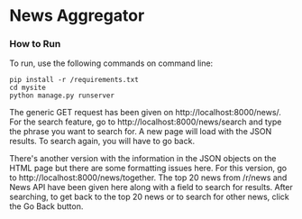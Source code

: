 # News Aggregator

### How to Run

To run, use the following commands on command line:

```
pip install -r /requirements.txt
cd mysite
python manage.py runserver
```

The generic GET request has been given on http://localhost:8000/news/. For the search feature, go to http://localhost:8000/news/search and type the phrase you want to search for. A new page will load with the JSON results. To search again, you will have to go back.

There's another version with the information in the JSON objects on the HTML page but there are some formatting issues here. For this version, go to http://localhost:8000/news/together. The top 20 news from /r/news and News API have been given here along with a field to search for results. After searching, to get back to the top 20 news or to search for other news, click the Go Back button.